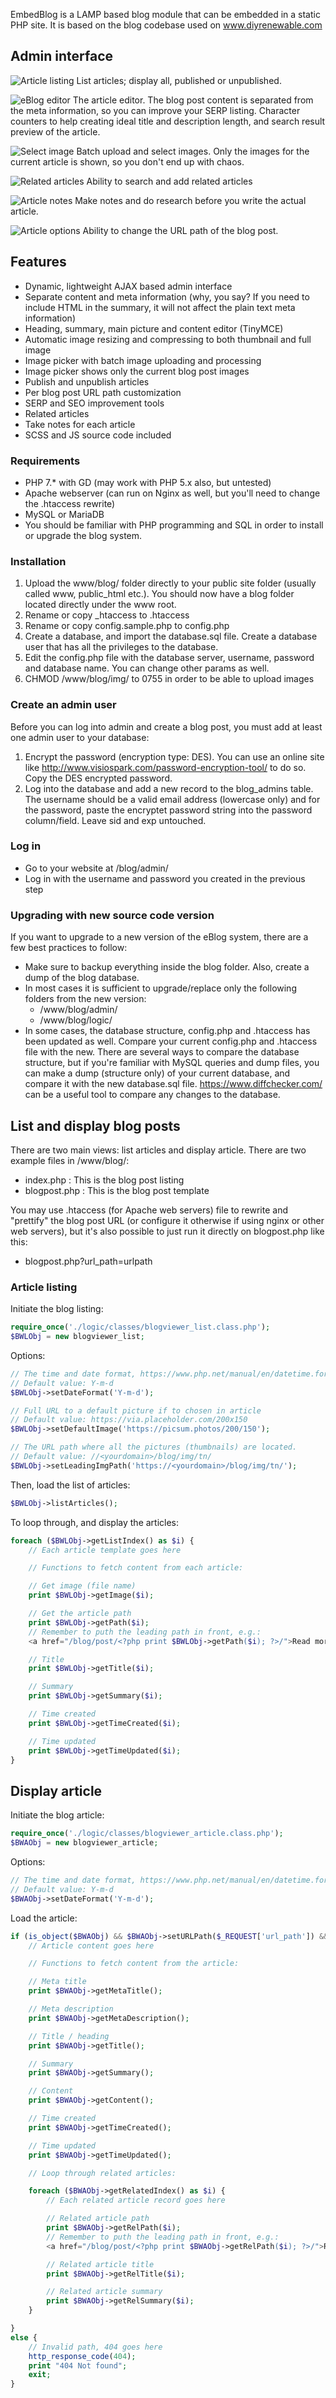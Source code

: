 EmbedBlog is a LAMP based blog module that can be embedded in a static PHP site. It is based on the blog codebase used on www.diyrenewable.com

## Admin interface

![Article listing](./readme_img/listing.png)
List articles; display all, published or unpublished.

![eBlog editor](./readme_img/edit.png)
The article editor. The blog post content is separated from the meta information, so you can improve your SERP listing. Character counters to help creating ideal title and description length, and search result preview of the article.

![Select image](./readme_img/select_image.png)
Batch upload and select images. Only the images for the current article is shown, so you don't end up with chaos.

![Related articles](./readme_img/article_related.png)
Ability to search and add related articles

![Article notes](./readme_img/article_notes.png)
Make notes and do research before you write the actual article.

![Article options](./readme_img/article_options.png)
Ability to change the URL path of the blog post.


## Features
* Dynamic, lightweight AJAX based admin interface
* Separate content and meta information (why, you say? If you need to include HTML in the summary, it will not affect the plain text meta information)
* Heading, summary, main picture and content editor (TinyMCE)
* Automatic image resizing and compressing to both thumbnail and full image
* Image picker with batch image uploading and processing
* Image picker shows only the current blog post images
* Publish and unpublish articles
* Per blog post URL path customization
* SERP and SEO improvement tools
* Related articles
* Take notes for each article
* SCSS and JS source code included

### Requirements
* PHP 7.* with GD (may work with PHP 5.x also, but untested)
* Apache webserver (can run on Nginx as well, but you'll need to change the .htaccess rewrite)
* MySQL or MariaDB
* You should be familiar with PHP programming and SQL in order to install or upgrade the blog system.

### Installation

1. Upload the www/blog/ folder directly to your public site folder (usually called www, public_html etc.). You should now have a blog folder located directly under the www root.
2. Rename or copy _htaccess to .htaccess
3. Rename or copy config.sample.php to config.php
4. Create a database, and import the database.sql file. Create a database user that has all the privileges to the database.
5. Edit the config.php file with the database server, username, password and database name. You can change other params as well.
6. CHMOD /www/blog/img/ to 0755 in order to be able to upload images

### Create an admin user
Before you can log into admin and create a blog post, you must add at least one admin user to your database:

1. Encrypt the password (encryption type: DES). You can use an online site like http://www.visiospark.com/password-encryption-tool/ to do so. Copy the DES encrypted password.
2. Log into the database and add a new record to the blog_admins table. The username should be a valid email address (lowercase only) and for the password, paste the encryptet password string into the password column/field. Leave sid and exp untouched.

### Log in
- Go to your website at /blog/admin/
- Log in with the username and password you created in the previous step

### Upgrading with new source code version
If you want to upgrade to a new version of the eBlog system, there are a few best practices to follow:
* Make sure to backup everything inside the blog folder. Also, create a dump of the blog database.
* In most cases it is sufficient to upgrade/replace only the following folders from the new version:
	* /www/blog/admin/
	* /www/blog/logic/
* In some cases, the database structure, config.php and .htaccess has been updated as well. Compare your current config.php and .htaccess file with the new. There are several ways to compare the database structure, but if you're familiar with MySQL queries and dump files, you can make a dump (structure only) of your current database, and compare it with the new database.sql file. https://www.diffchecker.com/ can be a useful tool to compare any changes to the database.

## List and display blog posts

There are two main views: list articles and display article. There are two example files in /www/blog/:
* index.php : This is the blog post listing
* blogpost.php : This is the blog post template

You may use .htaccess (for Apache web servers) file to rewrite and "prettify" the blog post URL (or configure it otherwise if using nginx or other web servers), but it's also possible to just run it directly on blogpost.php like this:
* blogpost.php?url_path=urlpath

### Article listing

Initiate the blog listing:

```php
require_once('./logic/classes/blogviewer_list.class.php');
$BWLObj = new blogviewer_list;
```

Options:
```php
// The time and date format, https://www.php.net/manual/en/datetime.formats.date.php
// Default value: Y-m-d
$BWLObj->setDateFormat('Y-m-d');

// Full URL to a default picture if to chosen in article
// Default value: https://via.placeholder.com/200x150
$BWLObj->setDefaultImage('https://picsum.photos/200/150');

// The URL path where all the pictures (thumbnails) are located.
// Default value: //<yourdomain>/blog/img/tn/
$BWLObj->setLeadingImgPath('https://<yourdomain>/blog/img/tn/');
```

Then, load the list of articles:
```php
$BWLObj->listArticles();
```

To loop through, and display the articles:
```php
foreach ($BWLObj->getListIndex() as $i) {
	// Each article template goes here

	// Functions to fetch content from each article:

	// Get image (file name)
	print $BWLObj->getImage($i);

	// Get the article path
	print $BWLObj->getPath($i);
	// Remember to puth the leading path in front, e.g.:
	<a href="/blog/post/<?php print $BWLObj->getPath($i); ?>/">Read more</a>

	// Title
	print $BWLObj->getTitle($i);

	// Summary
	print $BWLObj->getSummary($i);

	// Time created
	print $BWLObj->getTimeCreated($i);

	// Time updated
	print $BWLObj->getTimeUpdated($i);
}
```

## Display article

Initiate the blog article:

```php
require_once('./logic/classes/blogviewer_article.class.php');
$BWAObj = new blogviewer_article;
```

Options:
```php
// The time and date format, https://www.php.net/manual/en/datetime.formats.date.php
// Default value: Y-m-d
$BWAObj->setDateFormat('Y-m-d');
```

Load the article:
```php
if (is_object($BWAObj) && $BWAObj->setURLPath($_REQUEST['url_path']) && $BWAObj->loadArticle() && $BWAObj->loadRelated()) {
	// Article content goes here

	// Functions to fetch content from the article:

	// Meta title
	print $BWAObj->getMetaTitle();

	// Meta description
	print $BWAObj->getMetaDescription();

	// Title / heading
	print $BWAObj->getTitle();

	// Summary
	print $BWAObj->getSummary();

	// Content
	print $BWAObj->getContent();

	// Time created
	print $BWAObj->getTimeCreated();

	// Time updated
	print $BWAObj->getTimeUpdated();

	// Loop through related articles:

	foreach ($BWAObj->getRelatedIndex() as $i) {
		// Each related article record goes here

		// Related article path
		print $BWAObj->getRelPath($i);
		// Remember to puth the leading path in front, e.g.:
		<a href="/blog/post/<?php print $BWAObj->getRelPath($i); ?>/">Read more</a>

		// Related article title
		print $BWAObj->getRelTitle($i);

		// Related article summary
		print $BWAObj->getRelSummary($i);
	}

}
else {
	// Invalid path, 404 goes here
	http_response_code(404);
	print "404 Not found";
	exit;
}
```